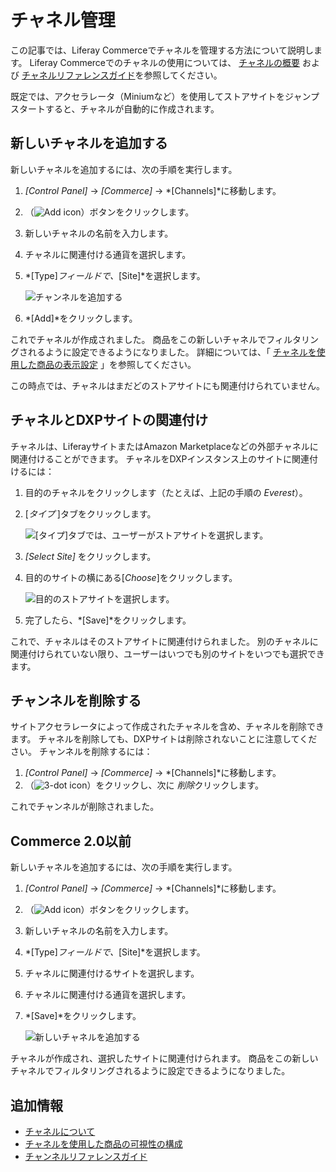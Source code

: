 # チャネル管理

この記事では、Liferay Commerceでチャネルを管理する方法について説明します。 Liferay Commerceでのチャネルの使用については、 [チャネルの概要](./introduction-to-channels.md) および [チャネルリファレンスガイド](./channels-reference-guide.md)を参照してください。

既定では、アクセラレータ（Miniumなど）を使用してストアサイトをジャンプスタートすると、チャネルが自動的に作成されます。

## 新しいチャネルを追加する

新しいチャネルを追加するには、次の手順を実行します。

1.  *[Control Panel]* → *[Commerce]* → *[Channels]*に移動します。

2.  （![Add icon](../../images/icon-add.png)）ボタンをクリックします。

3.  新しいチャネルの名前を入力します。

4.  チャネルに関連付ける通貨を選択します。

5.  *[Type]*フィールドで、*[Site]*を選択します。

    ![チャンネルを追加する](./managing-channels/images/02.png)

6.  *[Add]*をクリックします。

これでチャネルが作成されました。 商品をこの新しいチャネルでフィルタリングされるように設定できるようになりました。 詳細については、「 [チャネルを使用した商品の表示設定](./configuring-product-visibility-using-channels.md) 」を参照してください。

この時点では、チャネルはまだどのストアサイトにも関連付けられていません。

## チャネルとDXPサイトの関連付け

チャネルは、LiferayサイトまたはAmazon Marketplaceなどの外部チャネルに関連付けることができます。 チャネルをDXPインスタンス上のサイトに関連付けるには：

1.  目的のチャネルをクリックします（たとえば、上記の手順の *Everest*）。

2.  [*タイプ* ]タブをクリックします。

    ![[タイプ]タブでは、ユーザーがストアサイトを選択します。](./managing-channels/images/03.png)

3.  *[Select Site]* をクリックします。

4.  目的のサイトの横にある[*Choose*]をクリックします。

    ![目的のストアサイトを選択します。](./managing-channels/images/04.png)

5.  完了したら、*[Save]*をクリックします。

これで、チャネルはそのストアサイトに関連付けられました。 別のチャネルに関連付けられていない限り、ユーザーはいつでも別のサイトをいつでも選択できます。

## チャンネルを削除する

サイトアクセラレータによって作成されたチャネルを含め、チャネルを削除できます。 チャネルを削除しても、DXPサイトは削除されないことに注意してください。 チャンネルを削除するには：

1.  *[Control Panel]* → *[Commerce]* → *[Channels]*に移動します。
2.  （![3-dot icon](../../images/icon-actions.png)）をクリックし、次に *削除*クリックします。

これでチャンネルが削除されました。

## Commerce 2.0以前

新しいチャネルを追加するには、次の手順を実行します。

1.  *[Control Panel]* → *[Commerce]* → *[Channels]*に移動します。

2.  （![Add icon](../../images/icon-add.png)）ボタンをクリックします。

3.  新しいチャネルの名前を入力します。

4.  *[Type]*フィールドで、*[Site]*を選択します。

5.  チャネルに関連付けるサイトを選択します。

6.  チャネルに関連付ける通貨を選択します。

7.  *[Save]*をクリックします。

    ![新しいチャネルを追加する](./managing-channels/images/01.png)

チャネルが作成され、選択したサイトに関連付けられます。 商品をこの新しいチャネルでフィルタリングされるように設定できるようになりました。

## 追加情報

  - [チャネルについて](./introduction-to-channels.md)
  - [チャネルを使用した商品の可視性の構成](./configuring-product-visibility-using-channels.md)
  - [チャンネルリファレンスガイド](./channels-reference-guide.md)
